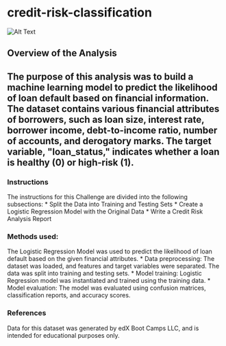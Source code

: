 # credit-risk-classification

![Alt Text](/LGR-model.png)

## Overview of the Analysis
The purpose of this analysis was to build a machine learning model to predict the likelihood of loan default based on financial information. The dataset contains various financial attributes of borrowers, such as loan size, interest rate, borrower income, debt-to-income ratio, number of accounts, and derogatory marks. The target variable, "loan_status," indicates whether a loan is healthy (0) or high-risk (1).
------------------------------------------------------------------------------------------------------------------------------------------

### Instructions
The instructions for this Challenge are divided into the following subsections:
     * Split the Data into Training and Testing Sets
     * Create a Logistic Regression Model with the Original Data
     * Write a Credit Risk Analysis Report

### Methods used:
 The Logistic Regression Model was used to predict the likelihood of loan default based on the given financial attributes.
    * Data preprocessing: The dataset was loaded, and features and target variables were separated. The data was split into training and testing sets.
    * Model training: Logistic Regression model was instantiated and trained using the training data.
    * Model evaluation: The model was evaluated using confusion matrices, classification reports, and accuracy scores.

### References
Data for this dataset was generated by edX Boot Camps LLC, and is intended for educational purposes only.
